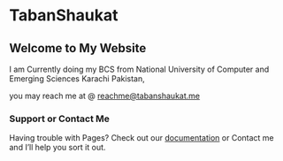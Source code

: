# TabanShaukat
## Welcome to My Website

I am Currently doing my BCS from National University of Computer and Emerging Sciences Karachi Pakistan, 


you may reach me at @ reachme@tabanshaukat.me

### Support or Contact Me

Having trouble with Pages? Check out our [documentation](https://help.github.com/categories/github-pages-basics/) or Contact me and I’ll help you sort it out.
